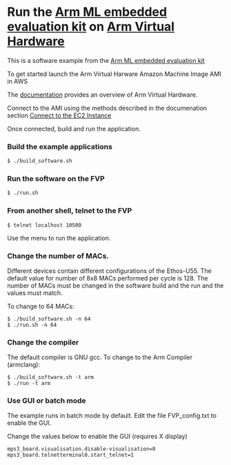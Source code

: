 # Run the [Arm ML embedded evaluation kit](https://review.mlplatform.org/plugins/gitiles/ml/ethos-u/ml-embedded-evaluation-kit/) on [Arm Virtual Hardware](http://www.arm.com/virtual-hardware)

This is a software example from the [Arm ML embedded evaluation kit](https://review.mlplatform.org/plugins/gitiles/ml/ethos-u/ml-embedded-evaluation-kit/+/HEAD/docs/documentation.md#arm_ml-embedded-evaluation-kit)

To get started launch the Arm Virtual Harware Amazon Machine Image AMI in AWS

The [documentation](https://arm-software.github.io/VHT/main/overview/html/index.html) provides an overview of Arm Virtual Hardware.

Connect to the AMI using the methods described in the documenation section [Connect to the EC2 Instance](https://arm-software.github.io/VHT/main/infrastructure/html/run_ami_local.html#connect)

Once connected, build and run the application.

### Build the example applications

```bash
$ ./build_software.sh
```

### Run the software on the FVP
```bash
$ ./run.sh
```

### From another shell, telnet to the FVP
```
$ telnet localhost 10500
```

Use the menu to run the application.

### Change the number of MACs.

Different devices contain different configurations of the Ethos-U55. The default value for number of 8x8 MACs performed per cycle is 128. The number of MACs must be changed in the software build and the run and the values must match. 

To change to 64 MACs:
```
$ ./build_software.sh -n 64
$ ./run.sh -n 64
```

### Change the compiler

The default compiler is GNU gcc. To change to the Arm Compiler (armclang):
```
$ ./build_software.sh -t arm
$ ./run -t arm
```

### Use GUI or batch mode

The example runs in batch mode by default. Edit the file FVP\_config.txt to enable the GUI. 

Change the values below to enable the GUI (requires X display)
```
mps3_board.visualisation.disable-visualisation=0
mps3_board.telnetterminal0.start_telnet=1
```

